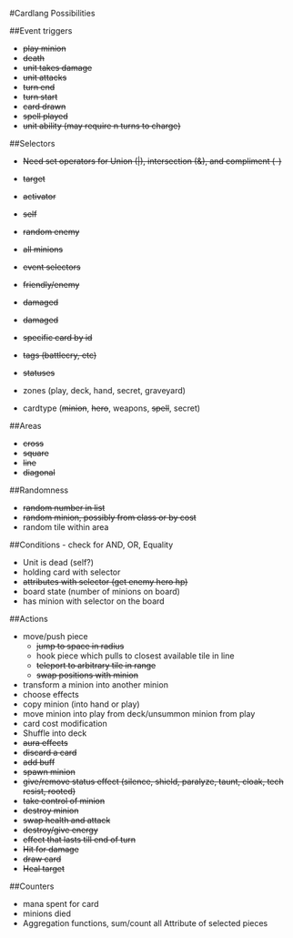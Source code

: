 #Cardlang Possibilities

##Event triggers
* ~~play minion~~
* ~~death~~
* ~~unit takes damage~~
* ~~unit attacks~~
* ~~turn end~~
* ~~turn start~~
* ~~card drawn~~
* ~~spell played~~
* ~~unit ability (may require n turns to charge)~~

##Selectors
* ~~Need set operators for Union (|), intersection (&), and compliment (-)~~
* ~~target~~
* ~~activator~~
* ~~self~~
* ~~random enemy~~
* ~~all minions~~
* ~~event selectors~~
* ~~friendly/enemy~~
* ~~damaged~~
* ~~damaged~~
* ~~specific card by id~~

* ~~tags (battlecry, etc)~~
* ~~statuses~~
* zones (play, deck, hand, secret, graveyard)
* cardtype (~~minion~~, ~~hero~~, weapons, ~~spell~~, secret)

##Areas
* ~~cross~~
* ~~square~~
* ~~line~~
* ~~diagonal~~

##Randomness
* ~~random number in list~~
* ~~random minion, possibly from class or by cost~~
* random tile within area

##Conditions - check for AND, OR, Equality
* Unit is dead (self?)
* holding card with selector
* ~~attributes with selector (get enemy hero hp)~~
* board state (number of minions on board)
* has minion with selector on the board


##Actions
* move/push piece
    - ~~jump to space in radius~~
    - hook piece which pulls to closest available tile in line
    - ~~teleport to arbitrary tile in range~~
    - ~~swap positions with minion~~
* transform a minion into another minion
* choose effects
* copy minion (into hand or play)
* move minion into play from deck/unsummon minion from play
* card cost modification
* Shuffle into deck
* ~~aura effects~~
* ~~discard a card~~
* ~~add buff~~
* ~~spawn minion~~
* ~~give/remove status effect (silence, shield, paralyze, taunt, cloak, tech resist, rooted)~~
* ~~take control of minion~~
* ~~destroy minion~~
* ~~swap health and attack~~
* ~~destroy/give energy~~
* ~~effect that lasts till end of turn~~
* ~~Hit for damage~~
* ~~draw card~~
* ~~Heal target~~

##Counters
* mana spent for card
* minions died 
* Aggregation functions, sum/count all Attribute of selected pieces

